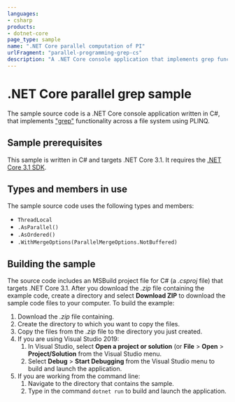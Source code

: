 ```yaml
---
languages:
- csharp
products:
- dotnet-core
page_type: sample
name: ".NET Core parallel computation of PI"
urlFragment: "parallel-programming-grep-cs"
description: "A .NET Core console application that implements grep functionality across a file system using PLINQ."
---
```


# .NET Core parallel grep sample

The sample source code is a .NET Core console application written in C#, that implements ["grep"](https://en.wikipedia.org/wiki/Grep) functionality across a file system using PLINQ.

## Sample prerequisites

This sample is written in C# and targets .NET Core 3.1. It requires the [.NET Core 3.1 SDK](https://dotnet.microsoft.com/download/dotnet-core/3.1).

## Types and members in use

The sample source code uses the following types and members:

- `ThreadLocal`
- `.AsParallel()`
- `.AsOrdered()`
- `.WithMergeOptions(ParallelMergeOptions.NotBuffered)`

## Building the sample

The source code includes an MSBuild project file for C# (a *.csproj* file) that targets .NET Core 3.1. After you download the *.zip* file containing the example code, create a directory and select **Download ZIP** to download the sample code files to your computer. To build the example:

1. Download the *.zip* file containing.
1. Create the directory to which you want to copy the files.
1. Copy the files from the *.zip* file to the directory you just created.
1. If you are using Visual Studio 2019:
   1. In Visual Studio, select **Open a project or solution** (or **File** > **Open** > **Project/Solution** from the Visual Studio menu.
   1. Select **Debug** > **Start Debugging** from the Visual Studio menu to build and launch the application.
1. If you are working from the command line:
   1. Navigate to the directory that contains the sample.
   1. Type in the command `dotnet run` to build and launch the application.
